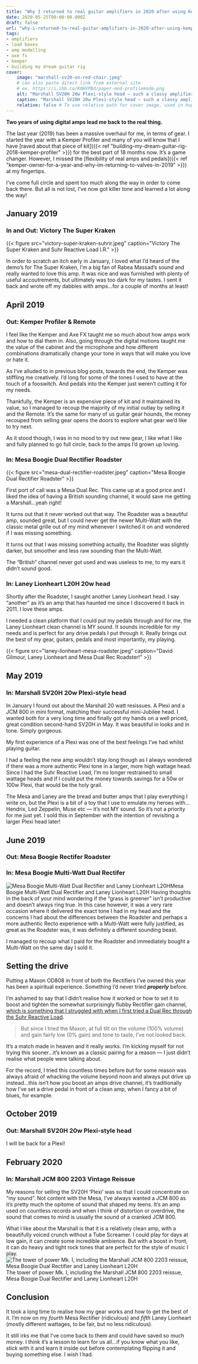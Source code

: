 ```yaml
---
title: "Why I returned to real guitar amplifiers in 2020 after using Kemper and Axe FX"
date: 2020-05-25T00:00:00.000Z
draft: false
url: "why-i-returned-to-real-guitar-amplifiers-in-2020-after-using-kemper-and-axe-fx"
tags:
- amplifiers
- load boxes
- amp modelling
- axe fx
- kemper
- building my dream guitar rig
cover:
    image: "marshall-sv20-on-red-chair.jpeg"
    # can also paste direct link from external site
    # ex. https://i.ibb.co/K0HVPBd/paper-mod-profilemode.png
    alt: "Marshall SV20H 20w Plexi-style head — such a classy amplifier!"
    caption: "Marshall SV20H 20w Plexi-style head — such a classy amplifier!"
    relative: false # To use relative path for cover image, used in hugo Page-bundles
---
```


**Two years of using digital amps lead me back to the real thing.**

The last year (2019) has been a massive overhaul for me, in terms of gear. I started the year with a Kemper Profiler and many of you will know that I have [raved about that piece of kit]({{< ref "building-my-dream-guitar-rig-2018-kemper-profiler" >}}) for the best part of 18 months now. It’s a game changer. However, I missed the [flexibility of real amps and pedals]({{< ref "kemper-owner-for-a-year-and-why-im-returning-to-valves-in-2019" >}}) at my fingertips.

I’ve come full circle and spent too much along the way in order to come back there. But all is not lost, I’ve now got killer tone and learned a lot along the way!

## January 2019

### In and Out: Victory The Super Kraken

{{< figure src="victory-super-kraken-suhrir.jpeg" caption="Victory The Super Kraken and Suhr Reactive Load I.R." >}}

In order to scratch an itch early in January, I loved what I’d heard of the demo’s for The Super Kraken, I’m a big fan of Rabea Massad’s sound and really wanted to love this amp. It was nice and was furnished with plenty of useful accoutrements, but ultimately was too dark for my tastes. I sent it back and wrote off my dabbles with amps…for a couple of months at least!

## April 2019

### Out: Kemper Profiler & Remote

I feel like the Kemper and Axe FX taught me so much about how amps work and how to dial them in. Also, going through the digital motions taught me the value of the cabinet and the microphone and how different combinations dramatically change your tone in ways that will make you love or hate it.

As I’ve alluded to in previous blog posts, towards the end, the Kemper was stiffling me creatively. I’d long for some of the tones I used to have at the touch of a fooswitch. And pedals into the Kemper just weren’t cutting it for my needs.

Thankfully, the Kemper is an expensive piece of kit and it maintained its value, so I managed to recoup the majority of my initial outlay by selling it and the Remote. It’s the same for many of us guitar gear hounds, the money recouped from selling gear opens the doors to explore what gear we’d like to try next.

As it stood though, I was in no mood to try out new gear, I like what I like and fully planned to go full circle, back to the amps I’d grown up loving.

### In: Mesa Boogie Dual Rectifier Roadster

{{< figure src="mesa-dual-rectifier-roadster.jpeg" caption="Mesa Boogie Dual Rectifier Roadster" >}}

First port of call was a Mesa Dual Rec. This came up at a good price and I liked the idea of having a British sounding channel, it would save me getting a Marshall&hellip;yeah right!

It turns out that it never worked out that way. The Roadster was a beautiful amp, sounded great, but I could never get the newer Multi-Watt with the classic metal grille out of my mind whenever I switched it on and wondered if I was missing something.

It turns out that I was missing something actually, the Roadster was slightly darker, but smoother and less raw sounding than the Multi-Watt.

The “British” channel never got used and was useless to me, to my ears it didn’t sound good.

### In: Laney Lionheart L20H 20w head

Shortly after the Roadster, I saught another Laney Lionheart head. I say “another” as it’s an amp that has haunted me since I discovered it back in 2011. I love these amps.

I needed a clean platform that I could put my pedals through and for me, the Laney Lionheart clean channel is MY sound. It sounds incredible for my needs and is perfect for any drive pedals I put through it. Really brings out the best of my gear, guitars, pedals and most importantly, my playing.

{{< figure src="laney-lionheart-mesa-roadster.jpeg" caption="David Gilmour, Laney Lionheart and Mesa Dual Rec Roadster!" >}}

## May 2019

### In: Marshall SV20H 20w Plexi-style head

In January I found out about the Marshall 20 watt resissues. A Plexi and a JCM 800 in mini format, matching their successful mini-Jubilee head. I wanted both for a very long time and finally got my hands on a well priced, great condition second-hand SV20H in May. It was beautiful in looks and in tone. Simply gorgeous.

My first experience of a Plexi was one of the best feelings I’ve had whilst playing guitar.

I had a feeling the new amp wouldn’t stay long though as I always wondered if there was a more authentic Plexi tone in a larger, more high wattage head. Since I had the Suhr Reactive Load, I’m no longer restrained to small wattage heads and if I could put the money towards savings for a 50w or 100w Plexi, that would be the holy grail.

The Mesa and Laney are the bread and butter amps that I play everything I write on, but the Plexi is a bit of a toy that I use to emulate my heroes with…Hendrix, Led Zeppelin, Muse etc — it’s not MY sound. So it’s not a priority for me just yet. I sold this in September with the intention of revisiting a larger Plexi head later!

## June 2019

### Out: Mesa Boogie Rectifer Roadster

### In: Mesa Boogie Multi-Watt Dual Rectifer
![Mesa Boogie Multi-Watt Dual Rectifier and Laney Lionheart L20H](__GHOST_URL__/content/images/2021/11/1-nC1WCb4psDLVkDb-6Sgr-g.jpeg)Mesa Boogie Multi-Watt Dual Rectifier and Laney Lionheart L20H
Having thoughts in the back of your mind wondering if the “grass is greener” isn’t productive and doesn’t always ring true. In this case however, it was a very rare occasion where it delivered the exact tone I had in my head and the concerns I had about the differences between the Roadster and perhaps a more authentic Recto experience with a Multi-Watt were fully justified, as great as the Roadster was, it was definitely a different sounding beast.

I managed to recoup what I paid for the Roadster and immediately bought a Multi-Watt on the same day I sold it.

## Setting the drive

Putting a Maxon OD808 in front of both the Rectifiers I’ve owned this year has been a spiritual experience. Something I’d never tried ***properly*** before.

I’m ashamed to say that I didn’t realise how it worked or how to set it to boost and tighten the somewhat surprisingly flubby Rectifier gain channel, [which is something that I struggled with when I first tried a Dual Rec through the Suhr Reactive Load](__GHOST_URL__/built-my-dream-guitar-rig-part-1/).

> But since I tried the Maxon, at full tilt on the volume (100% volume) and gain fairly low (0% gain) and tone to taste, I’ve not looked back.

It’s a match made in heaven and it really works. I’m kicking myself for not trying this sooner…it’s known as a classic pairing for a reason — I just didn’t realise what people were talking about.

For the record, I tried this countless times before but for some reason was always afraid of whacking the volume beyond noon and always put drive up instead…this isn’t how you boost an amps drive channel, it’s traditionally how I’ve set a drive pedal in front of a clean amp, when I fancy a bit of blues, for example.

## October 2019

### Out: Marshall SV20H 20w Plexi-style head

I will be back for a Plexi!

## February 2020

### In: Marshall JCM 800 2203 Vintage Reissue

My reasons for selling the SV20H ‘Plexi’ was so that I could concentrate on “my sound”. Not content with the Mesa, I’ve always wanted a JCM 800 as it’s pretty much the opitome of sound that shaped my teens. It’s an amp used on countless records and when I think of distortion or overdrive, the sound that comes to mind is usually the sound of a cranked JCM 800.

What I like about the Marshall is that it is a relatively clean amp, with a beautifully voiced crunch without a Tube Screamer. I could play for days at low gain, it can create some incredible ambience. But with a boost in front, it can do heavy and tight rock tones that are perfect for the style of music I play.
![The tower of power Mk. I, including the Marshall JCM 800 2203 reissue, Mesa Boogie Dual Rectifier and Laney Lionheart L20H](__GHOST_URL__/content/images/2021/11/IMG_20200305_170524.jpg)The tower of power Mk. I, including the Marshall JCM 800 2203 reissue, Mesa Boogie Dual Rectifier and Laney Lionheart L20H
## Conclusion

It took a long time to realise how my gear works and how to get the best of it. I’m now on my *fourth* Mesa Rectifier (ridiculous) and *fifth* Laney Lionheart (mostly different wattages, to be fair, but no less ridiculous).

It still irks me that I’ve come back to them and could have saved so much money. I think it’s a lesson to learn for us all…if you know what you like, stick with it and learn it inside out before contemplating flipping it and buying something else. I wish I had.
